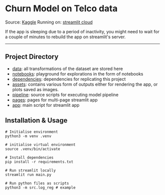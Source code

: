 # Churn Model on Telco data

Source: [Kaggle](https://www.kaggle.com/datasets/blastchar/telco-customer-churn?resource=download)
Running on: [streamlit cloud](https://leonswl-churn-model-main-5fs093.streamlitapp.com/)

If the app is sleeping due to a period of inactivity, you might need to wait for a couple of minutes to rebuild the app on streamlit's server. 

---

## Project Directory
- [data](data): all transformations of the dataset are stored here
- [notebooks](notebook): playground for explorations in the form of notebooks
- [dependencies](requirements.txt): dependencies for replicating this project
- [assets](assets): contains various form of outputs either for rendering the app, or plots saved as images.
- [pipeline](src): source scripts for executing model pipeline
- [pages](pages): pages for multi-page streamlit app
- [app](main.py): main script for streamlit app


## Installation & Usage
```
# Initialise environment
python3 -m venv .venv

# initialise virtual environment
source .venv/bin/activate

# Install dependencies
pip install -r requirements.txt

# Run streamlit locally
streamlit run main.py

# Run python files as scripts
python3 -m src.log_reg # example
```




